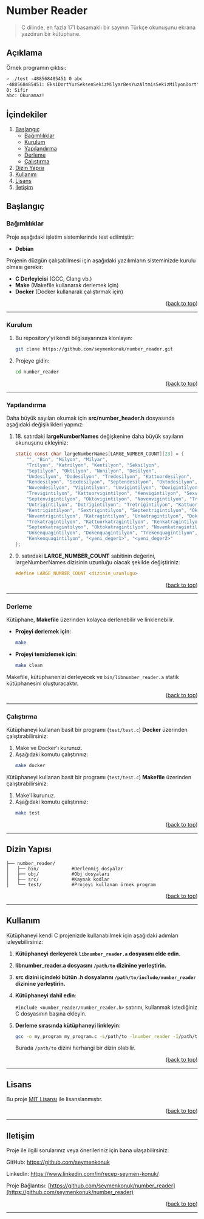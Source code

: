 # Number Reader
> C dilinde, en fazla 171 basamaklı bir sayının Türkçe okunuşunu ekrana yazdıran bir kütüphane.

## Açıklama
Örnek programın çıktısı:
```bash
> ./test -488568485451 0 abc
-488568485451: EksiDortYuzSeksenSekizMilyarBesYuzAltmisSekizMilyonDortYuzSeksenBesBinDortYuzElliBir
0: Sifir
abc: Okunamaz!
```

## İçindekiler
<ol>
	<li>
		<a href="#başlangıç">Başlangıç</a>
		<ul>
			<li><a href="#bağımlılıklar">Bağımlılıklar</a></li>
			<li><a href="#kurulum">Kurulum</a></li>
			<li><a href="#yapılandırma">Yapılandırma</a></li>
			<li><a href="#derleme">Derleme</a></li>
			<li><a href="#çalıştırma">Çalıştırma</a></li>
		</ul>
	</li>
	<li><a href="#dizin-yapısı">Dizin Yapısı</a></li>
	<li><a href="#kullanım">Kullanım</a></li>
	<li><a href="#lisans">Lisans</a></li>
	<li><a href="#Iletişim">İletişim</a></li>
</ol>

## Başlangıç
### Bağımlılıklar
Proje aşağıdaki işletim sistemlerinde test edilmiştir:
- **Debian**

Projenin düzgün çalışabilmesi için aşağıdaki yazılımların sisteminizde kurulu olması gerekir:
- **C Derleyicisi** (GCC, Clang vb.)
- **Make** (Makefile kullanarak derlemek için)
- **Docker** (Docker kullanarak çalıştırmak için)

<p align="right">(<a href="#number-reader">back to top</a>)</p>

---

### Kurulum
1. Bu repository'yi kendi bilgisayarınıza klonlayın:
	```bash
	git clone https://github.com/seymenkonuk/number_reader.git
	```

2. Projeye gidin:
	```bash
	cd number_reader
	```

<p align="right">(<a href="#number-reader">back to top</a>)</p>

---

### Yapılandırma
Daha büyük sayıları okumak için **src/number_header.h** dosyasında aşağıdaki değişiklikleri yapınız:
1. 18\. satırdaki **largeNumberNames** değişkenine daha büyük sayıların okunuşunu ekleyiniz:
	```c
	static const char largeNumberNames[LARGE_NUMBER_COUNT][23] = {
		"", "Bin", "Milyon", "Milyar", 
		"Trilyon", "Katrilyon", "Kentilyon", "Seksilyon", 
		"Septilyon", "Oktilyon", "Nonilyon", "Desilyon", 
		"Undesilyon", "Dodesilyon", "Tredesilyon", "Kattuordesilyon", 
		"Kendesilyon", "Sexdesilyon", "Septendesilyon", "Oktodesilyon",
		"Novemdesilyon", "Vigintilyon", "Unvigintilyon", "Dovigintilyon", 
		"Trevigintilyon", "Kattuorvigintilyon", "Kenvigintilyon", "Sexvigintilyon", 
		"Septenvigintilyon", "Oktovigintilyon", "Novemvigintilyon", "Trigintilyon", 
		"Untrigintilyon", "Dotrigintilyon", "Tretrigintilyon", "Kattuortrigintilyon", 
		"Kentrigintilyon", "Sextrigintilyon", "Septentrigintilyon", "Oktotrigintilyon", 
		"Novemtrigintilyon", "Katragintilyon", "Unkatragintilyon", "Dokatragintilyon", 
		"Trekatragintilyon", "Kattuorkatragintilyon", "Kenkatragintilyon", "Sexkatragintilyon", 
		"Septenkatragintilyon", "Oktokatragintilyon", "Novemkatragintilyon", "Kenquagintilyon", 
		"Unkenquagintilyon", "Dokenquagintilyon", "Trekenquagintilyon", "Kattuorkenquagintilyon", 
		"Kenkenquagintilyon", "<yeni_deger1>", "<yeni_deger2>"
	};
	```
2. 9\. satırdaki **LARGE_NUMBER_COUNT** sabitinin değerini, largeNumberNames dizisinin uzunluğu olacak şekilde değiştiriniz:
	```c
	#define LARGE_NUMBER_COUNT <dizinin_uzunlugu>
	```

<p align="right">(<a href="#number-reader">back to top</a>)</p>

---

### Derleme

Kütüphane, **Makefile** üzerinden kolayca derlenebilir ve linklenebilir.

- **Projeyi derlemek için**:

	```bash
	make
	```

- **Projeyi temizlemek için**:

	```bash
	make clean
	```

Makefile, kütüphanenizi derleyecek ve `bin/libnumber_reader.a` statik kütüphanesini oluşturacaktır.

<p align="right">(<a href="#number-reader">back to top</a>)</p>

---

### Çalıştırma
Kütüphaneyi kullanan basit bir programı (`test/test.c`) **Docker** üzerinden çalıştırabilirsiniz:
1. Make ve Docker'ı kurunuz.
2. Aşağıdaki komutu çalıştırınız:
	```bash
	make docker
	```

Kütüphaneyi kullanan basit bir programı (`test/test.c`) **Makefile** üzerinden çalıştırabilirsiniz:
1. Make'i kurunuz.
2. Aşağıdaki komutu çalıştırınız:
	```bash
	make test
	```

<p align="right">(<a href="#number-reader">back to top</a>)</p>

---

## Dizin Yapısı
```
├── number_reader/
│   ├── bin/			#Derlenmiş dosyalar
│   ├── obj/			#Obj dosyaları
│   ├── src/			#Kaynak kodlar
│   └── test/			#Projeyi kullanan örnek program
```

<p align="right">(<a href="#number-reader">back to top</a>)</p>

---

## Kullanım
Kütüphaneyi kendi C projenizde kullanabilmek için aşağıdaki adımları izleyebilirsiniz:


1. **Kütüphaneyi derleyerek `libnumber_reader.a` dosyasını elde edin.**

2. **libnumber_reader.a dosyasını `/path/to` dizinine yerleştirin.**

3. **src dizini içindeki bütün .h dosyalarını `/path/to/include/number_reader` dizinine yerleştirin.**

4. **Kütüphaneyi dahil edin**:

	`#include <number_reader/number_reader.h>` satırını, kullanmak istediğiniz C dosyasının başına ekleyin.

5. **Derleme sırasında kütüphaneyi linkleyin**:

	```bash
	gcc -o my_program my_program.c -L/path/to -lnumber_reader -I/path/to/include
	```

	Burada `/path/to` dizini herhangi bir dizin olabilir.


<p align="right">(<a href="#number-reader">back to top</a>)</p>

---

## Lisans
Bu proje [MIT Lisansı](https://github.com/seymenkonuk/number_reader/blob/main/README.md) ile lisanslanmıştır.

<p align="right">(<a href="#number-reader">back to top</a>)</p>

---

## Iletişim
Proje ile ilgili sorularınız veya önerileriniz için bana ulaşabilirsiniz:

GitHub: https://github.com/seymenkonuk

LinkedIn: https://www.linkedin.com/in/recep-seymen-konuk/

Proje Bağlantısı: [https://github.com/seymenkonuk/number_reader](https://github.com/seymenkonuk/number_reader)

<p align="right">(<a href="#number-reader">back to top</a>)</p>

---
